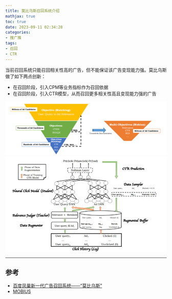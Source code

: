 ```yaml
---
title: 莫比乌斯召回系统介绍
mathjax: true
toc: true
date: 2023-09-11 02:34:28
categories:
- 搜广推
tags:
- 召回
- CTR
---
```


当前召回系统只能召回相关性高的广告，但不能保证该广告变现能力强。莫比乌斯做了如下两点创新：

<!--more-->

- 在召回阶段，引入CPM等业务指标作为召回依据
- 在召回阶段，引入CTR模型，从而召回更多相关性高且变现能力强的广告

![recall & ctr](https://github.com/TransformersWsz/picx-images-hosting/raw/master/image.4dgl7vlu3je0.png)
![model](https://github.com/TransformersWsz/picx-images-hosting/raw/master/image.2lo7mmos2js0.webp)

___

## 参考
- [百度凤巢新一代广告召回系统——“莫比乌斯”](https://zhuanlan.zhihu.com/p/146210155)
- [MOBIUS](http://research.baidu.com/Public/uploads/5d12eca098d40.pdf)